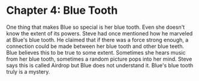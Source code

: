 # Chapter 4: Blue Tooth

One thing that makes Blue so special is her blue tooth.
Even she doesn't know the extent of its powers.
Steve had once mentioned how he marveled at Blue's blue tooth.
He claimed that if there was a force strong enough, a connection could be made between her blue tooth and other blue teeth.
Blue believes this to be true to some extent.
Sometimes she hears music from her blue tooth, sometimes a random picture pops into her mind.
Steve says this is called Airdrop but Blue does not understand it.
Blue's blue tooth truly is a mystery. 